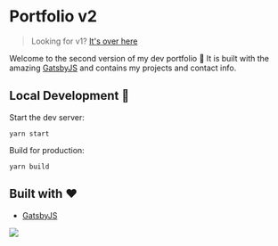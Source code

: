 # Portfolio v2

> Looking for v1? [It's over here](https://github.com/melanieseltzer/portfolio)

Welcome to the second version of my dev portfolio 👋 It is built with the amazing [GatsbyJS](https://www.gatsbyjs.org/) and contains my projects and contact info.

## Local Development 🚀

Start the dev server:

```
yarn start
```

Build for production:

```
yarn build
```

## Built with ❤️

- [GatsbyJS](https://www.gatsbyjs.org/)

<a href="https://www.netlify.com">
  <img src="https://www.netlify.com/img/global/badges/netlify-color-bg.svg"/>
</a>